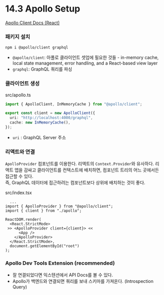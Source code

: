 # 14.3 Apollo Setup

[Apollo Client Docs (React)](https://www.apollographql.com/docs/react/)<br>

### 패키지 설치

```
npm i @apollo/client graphql
```

- `@apollo/client`: 아폴로 클라이언트 셋업에 필요한 것들 - in-memory cache, local state management, error handling, and a React-based view layer
- `graphql`: GraphQL 쿼리를 파싱

### 클라이언트 생성

src/apollo.ts

```ts
import { ApolloClient, InMemoryCache } from "@apollo/client";

export const client = new ApolloClient({
  uri: "http://localhost:4000/graphql",
  cache: new InMemoryCache(),
});
```

- `uri` : GraphQL Server 주소

### 리액트와 연결

`ApolloProvider` 컴포넌트를 이용한다. 리액트의 `Context.Provider`와 유사하다. 리액트 앱을 감싸고 클라이언트를 컨텍스트에 배치하면, 컴포넌트 트리의 어느 곳에서든 접근할 수 있다.<br>
즉, GraphQL 데이터에 접근하려는 컴포넌트보다 상위에 배치하는 것이 좋다.

src/index.tsx

```tsx
  ...
import { ApolloProvider } from "@apollo/client";
import { client } from "./apollo";

ReactDOM.render(
  <React.StrictMode>
 >> <ApolloProvider client={client}> <<
      <App />
    </ApolloProvider>
  </React.StrictMode>,
  document.getElementById("root")
);
```

### Apollo Dev Tools Extension (recommended)

- 잘 연결되었다면 익스텐션에서 API Docs를 볼 수 있다.
- Apollo가 백엔드와 연결되면 쿼리를 보내 스키마를 가져온다. (Introspection Query)
